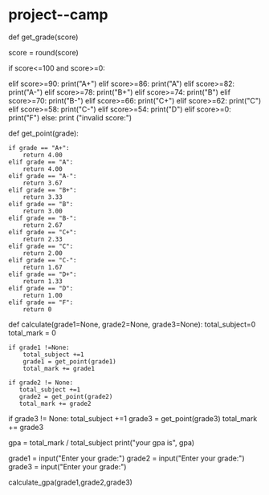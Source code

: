 # project--camp

def get_grade(score)

score = round(score)

if   score<=100 and score>=0:

elif score>=90:
   print("A+")
elif score>=86:
   print("A")
elif score>=82:
   print("A-")
elif score>=78:
   print("B+")
 elif score>=74:
   print("B")
elif score>=70:
   print("B-")
elif score>=66:
   print("C+")
elif score>=62:
   print("C")
elif score>=58:
   print("C-")
elif score>=54:
   print("D")
elif score>=0:
   print("F")
else:
    print ("invalid score:")



def get_point(grade):

    if grade == "A+":
        return 4.00
    elif grade == "A":
        return 4.00
    elif grade == "A-":
        return 3.67
    elif grade == "B+":
        return 3.33
    elif grade == "B":
        return 3.00
    elif grade == "B-":
        return 2.67
    elif grade == "C+":
        return 2.33
    elif grade == "C":
        return 2.00
    elif grade == "C-":
        return 1.67
    elif grade == "D+":
        return 1.33
    elif grade == "D":
        return 1.00
    elif grade == "F":
        return 0


 def calculate(grade1=None, grade2=None, grade3=None):
    total_subject=0
    total_mark = 0

    if grade1 !=None:
        total_subject +=1
        grade1 = get_point(grade1)
        total_mark += grade1

    if grade2 != None:
       total_subject +=1
       grade2 = get_point(grade2)
       total_mark += grade2

   if grade3 != None:
      total_subject +=1
      grade3 = get_point(grade3)
      total_mark += grade3

   gpa = total_mark / total_subject
   print("your gpa is", gpa)

grade1 = input("Enter your grade:")
grade2 = input("Enter your grade:")
grade3 = input("Enter your grade:")

calculate_gpa(grade1,grade2,grade3)
